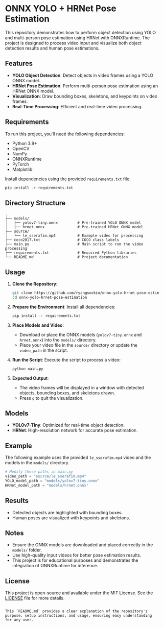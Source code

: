 # ONNX YOLO + HRNet Pose Estimation

This repository demonstrates how to perform object detection using YOLO and multi-person pose estimation using HRNet with ONNXRuntime. The project is designed to process video input and visualize both object detection results and human pose estimations.

## Features

- **YOLO Object Detection**: Detect objects in video frames using a YOLO ONNX model.
- **HRNet Pose Estimation**: Perform multi-person pose estimation using an HRNet ONNX model.
- **Visualization**: Draw bounding boxes, skeletons, and keypoints on video frames.
- **Real-Time Processing**: Efficient and real-time video processing.

## Requirements

To run this project, you'll need the following dependencies:

- Python 3.8+
- OpenCV
- NumPy
- ONNXRuntime
- PyTorch
- Matplotlib

Install dependencies using the provided `requirements.txt` file:

```bash
pip install -r requirements.txt
```

## Directory Structure

```plaintext
.
├── models/
│   ├── yolov7-tiny.onnx         # Pre-trained YOLO ONNX model
│   ├── hrnet.onnx               # Pre-trained HRNet ONNX model
├── source/
│   └── le_sserafim.mp4          # Example video for processing
├── coco2017.txt                 # COCO class labels
├── main.py                      # Main script to run the video processing
├── requirements.txt             # Required Python libraries
└── README.md                    # Project documentation
```

## Usage

1. **Clone the Repository**:
   ```bash
   git clone https://github.com/ryangsookim/onnx-yolo-hrnet-pose-estimation.git
   cd onnx-yolo-hrnet-pose-estimation
   ```

2. **Prepare the Environment**:
   Install all dependencies:
   ```bash
   pip install -r requirements.txt
   ```

3. **Place Models and Video**:
   - Download or place the ONNX models (`yolov7-tiny.onnx` and `hrnet.onnx`) into the `models/` directory.
   - Place your video file in the `source/` directory or update the `video_path` in the script.

4. **Run the Script**:
   Execute the script to process a video:
   ```bash
   python main.py
   ```

5. **Expected Output**:
   - The video frames will be displayed in a window with detected objects, bounding boxes, and skeletons drawn.
   - Press `q` to quit the visualization.

## Models

- **YOLOv7-Tiny**: Optimized for real-time object detection.
- **HRNet**: High-resolution network for accurate pose estimation.

## Example

The following example uses the provided `le_sserafim.mp4` video and the models in the `models/` directory.

```python
# Modify these paths in main.py
video_path = "source/le_sserafim.mp4"
YOLO_model_path = "models/yolov7-tiny.onnx"
HRNet_model_path = "models/hrnet.onnx"
```

## Results

- Detected objects are highlighted with bounding boxes.
- Human poses are visualized with keypoints and skeletons.

## Notes

- Ensure the ONNX models are downloaded and placed correctly in the `models/` folder.
- Use high-quality input videos for better pose estimation results.
- This project is for educational purposes and demonstrates the integration of ONNXRuntime for inference.

## License

This project is open-source and available under the MIT License. See the [LICENSE](LICENSE) file for more details.
```

This `README.md` provides a clear explanation of the repository's purpose, setup instructions, and usage, ensuring easy understanding for any user.
